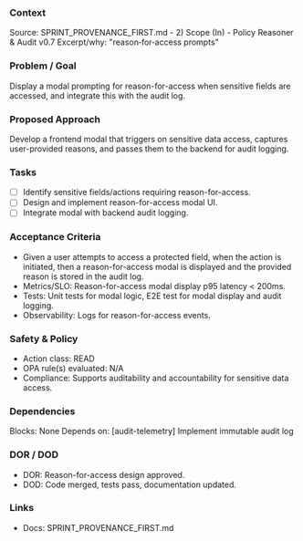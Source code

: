 ### Context

Source: SPRINT_PROVENANCE_FIRST.md - 2) Scope (In) - Policy Reasoner & Audit v0.7
Excerpt/why: "reason‑for‑access prompts"

### Problem / Goal

Display a modal prompting for reason-for-access when sensitive fields are accessed, and integrate this with the audit log.

### Proposed Approach

Develop a frontend modal that triggers on sensitive data access, captures user-provided reasons, and passes them to the backend for audit logging.

### Tasks

- [ ] Identify sensitive fields/actions requiring reason-for-access.
- [ ] Design and implement reason-for-access modal UI.
- [ ] Integrate modal with backend audit logging.

### Acceptance Criteria

- Given a user attempts to access a protected field, when the action is initiated, then a reason-for-access modal is displayed and the provided reason is stored in the audit log.
- Metrics/SLO: Reason-for-access modal display p95 latency < 200ms.
- Tests: Unit tests for modal logic, E2E test for modal display and audit logging.
- Observability: Logs for reason-for-access events.

### Safety & Policy

- Action class: READ
- OPA rule(s) evaluated: N/A
- Compliance: Supports auditability and accountability for sensitive data access.

### Dependencies

Blocks: None
Depends on: [audit-telemetry] Implement immutable audit log

### DOR / DOD

- DOR: Reason-for-access design approved.
- DOD: Code merged, tests pass, documentation updated.

### Links

- Docs: SPRINT_PROVENANCE_FIRST.md
